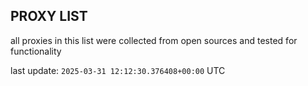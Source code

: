 ## PROXY LIST

all proxies in this list were collected from open sources and tested for functionality

last update: `2025-03-31 12:12:30.376408+00:00` UTC